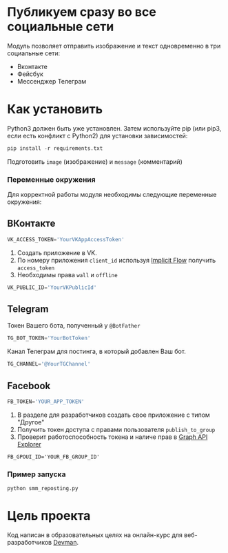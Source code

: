 # Публикуем сразу во все социальные сети

Модуль позволяет отправить изображение и текст одновременно в три социальные сети:
- Вконтакте
- Фейсбук
- Мессенджер Телеграм


# Как установить

Python3 должен быть уже установлен. Затем используйте pip (или pip3, если есть конфликт с Python2) для установки зависимостей:

```Python
pip install -r requirements.txt
```
Подготовить `image` (изображение) и `message` (комментарий)


### Переменные окружения

Для корректной работы модуля необходимы следующие переменные окружения:

## ВКонтакте

```Python
VK_ACCESS_TOKEN='YourVKAppAccessToken'
```
1. Создать приложение в VK.
2. По номеру приложения `client_id` используя [Implicit Flow](https://dev.vk.com/api/access-token/implicit-flow-user) получить `access_token`
3. Необходимы права `wall` и `offline`

```Python
VK_PUBLIC_ID='YourVKPublicId'
```

## Telegram

Токен Вашего бота, полученный у `@BotFather`

```Python
TG_BOT_TOKEN='YourBotToken'
```
Канал Телеграм для постинга, в который добавлен Ваш бот.
```Python
TG_CHANNEL='@YourTGChannel'
```

## Facebook

```Python
FB_TOKEN='YOUR_APP_TOKEN'
```
1. В разделе для разработчиков создать свое приложение с типом "Другое"
2. Получить токен доступа с правами пользователя `publish_to_group`
3. Проверит работоспособность токена и наличе прав в [Graph API Explorer](https://developers.facebook.com/tools/explorer/)

```Pyton
FB_GPOUI_ID='YOUR_FB_GROUP_ID'
```


### Пример запуска

```
python smm_reposting.py
``` 

# Цель проекта

Код написан в образовательных целях на онлайн-курс для веб-разработчиков [Devman](https://dvmn.org/).